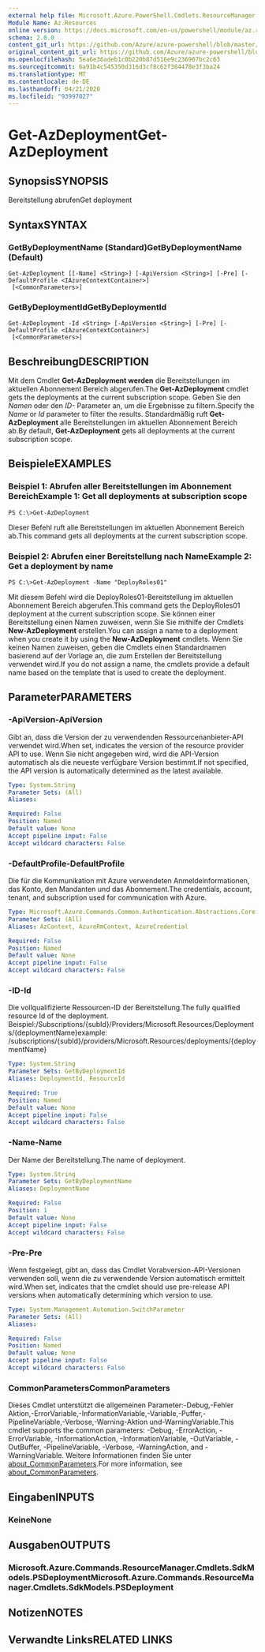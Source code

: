 ```yaml
---
external help file: Microsoft.Azure.PowerShell.Cmdlets.ResourceManager.dll-Help.xml
Module Name: Az.Resources
online version: https://docs.microsoft.com/en-us/powershell/module/az.resources/get-azdeployment
schema: 2.0.0
content_git_url: https://github.com/Azure/azure-powershell/blob/master/src/Resources/Resources/help/Get-AzDeployment.md
original_content_git_url: https://github.com/Azure/azure-powershell/blob/master/src/Resources/Resources/help/Get-AzDeployment.md
ms.openlocfilehash: 5ea6e36adeb1c0b220b87d516e9c236907bc2c63
ms.sourcegitcommit: 6a91b4c545350d316d3cf8c62f384478e3f3ba24
ms.translationtype: MT
ms.contentlocale: de-DE
ms.lasthandoff: 04/21/2020
ms.locfileid: "93997027"
---
```

# <span data-ttu-id="4ebb5-101">Get-AzDeployment</span><span class="sxs-lookup"><span data-stu-id="4ebb5-101">Get-AzDeployment</span></span>

## <span data-ttu-id="4ebb5-102">Synopsis</span><span class="sxs-lookup"><span data-stu-id="4ebb5-102">SYNOPSIS</span></span>
<span data-ttu-id="4ebb5-103">Bereitstellung abrufen</span><span class="sxs-lookup"><span data-stu-id="4ebb5-103">Get deployment</span></span>

## <span data-ttu-id="4ebb5-104">Syntax</span><span class="sxs-lookup"><span data-stu-id="4ebb5-104">SYNTAX</span></span>

### <span data-ttu-id="4ebb5-105">GetByDeploymentName (Standard)</span><span class="sxs-lookup"><span data-stu-id="4ebb5-105">GetByDeploymentName (Default)</span></span>
```
Get-AzDeployment [[-Name] <String>] [-ApiVersion <String>] [-Pre] [-DefaultProfile <IAzureContextContainer>]
 [<CommonParameters>]
```

### <span data-ttu-id="4ebb5-106">GetByDeploymentId</span><span class="sxs-lookup"><span data-stu-id="4ebb5-106">GetByDeploymentId</span></span>
```
Get-AzDeployment -Id <String> [-ApiVersion <String>] [-Pre] [-DefaultProfile <IAzureContextContainer>]
 [<CommonParameters>]
```

## <span data-ttu-id="4ebb5-107">Beschreibung</span><span class="sxs-lookup"><span data-stu-id="4ebb5-107">DESCRIPTION</span></span>
<span data-ttu-id="4ebb5-108">Mit dem Cmdlet **Get-AzDeployment werden** die Bereitstellungen im aktuellen Abonnement Bereich abgerufen.</span><span class="sxs-lookup"><span data-stu-id="4ebb5-108">The **Get-AzDeployment** cmdlet gets the deployments at the current subscription scope.</span></span>
<span data-ttu-id="4ebb5-109">Geben Sie den *Namen* oder den *ID-* Parameter an, um die Ergebnisse zu filtern.</span><span class="sxs-lookup"><span data-stu-id="4ebb5-109">Specify the *Name* or *Id* parameter to filter the results.</span></span>
<span data-ttu-id="4ebb5-110">Standardmäßig ruft **Get-AzDeployment** alle Bereitstellungen im aktuellen Abonnement Bereich ab.</span><span class="sxs-lookup"><span data-stu-id="4ebb5-110">By default, **Get-AzDeployment** gets all deployments at the current subscription scope.</span></span>

## <span data-ttu-id="4ebb5-111">Beispiele</span><span class="sxs-lookup"><span data-stu-id="4ebb5-111">EXAMPLES</span></span>

### <span data-ttu-id="4ebb5-112">Beispiel 1: Abrufen aller Bereitstellungen im Abonnement Bereich</span><span class="sxs-lookup"><span data-stu-id="4ebb5-112">Example 1: Get all deployments at subscription scope</span></span>
```
PS C:\>Get-AzDeployment
```

<span data-ttu-id="4ebb5-113">Dieser Befehl ruft alle Bereitstellungen im aktuellen Abonnement Bereich ab.</span><span class="sxs-lookup"><span data-stu-id="4ebb5-113">This command gets all deployments at the current subscription scope.</span></span>

### <span data-ttu-id="4ebb5-114">Beispiel 2: Abrufen einer Bereitstellung nach Name</span><span class="sxs-lookup"><span data-stu-id="4ebb5-114">Example 2: Get a deployment by name</span></span>
```
PS C:\>Get-AzDeployment -Name "DeployRoles01"
```

<span data-ttu-id="4ebb5-115">Mit diesem Befehl wird die DeployRoles01-Bereitstellung im aktuellen Abonnement Bereich abgerufen.</span><span class="sxs-lookup"><span data-stu-id="4ebb5-115">This command gets the DeployRoles01 deployment at the current subscription scope.</span></span>
<span data-ttu-id="4ebb5-116">Sie können einer Bereitstellung einen Namen zuweisen, wenn Sie Sie mithilfe der Cmdlets **New-AzDeployment** erstellen.</span><span class="sxs-lookup"><span data-stu-id="4ebb5-116">You can assign a name to a deployment when you create it by using the **New-AzDeployment** cmdlets.</span></span>
<span data-ttu-id="4ebb5-117">Wenn Sie keinen Namen zuweisen, geben die Cmdlets einen Standardnamen basierend auf der Vorlage an, die zum Erstellen der Bereitstellung verwendet wird.</span><span class="sxs-lookup"><span data-stu-id="4ebb5-117">If you do not assign a name, the cmdlets provide a default name based on the template that is used to create the deployment.</span></span>

## <span data-ttu-id="4ebb5-118">Parameter</span><span class="sxs-lookup"><span data-stu-id="4ebb5-118">PARAMETERS</span></span>

### <span data-ttu-id="4ebb5-119">-ApiVersion</span><span class="sxs-lookup"><span data-stu-id="4ebb5-119">-ApiVersion</span></span>
<span data-ttu-id="4ebb5-120">Gibt an, dass die Version der zu verwendenden Ressourcenanbieter-API verwendet wird.</span><span class="sxs-lookup"><span data-stu-id="4ebb5-120">When set, indicates the version of the resource provider API to use.</span></span>
<span data-ttu-id="4ebb5-121">Wenn Sie nicht angegeben wird, wird die API-Version automatisch als die neueste verfügbare Version bestimmt.</span><span class="sxs-lookup"><span data-stu-id="4ebb5-121">If not specified, the API version is automatically determined as the latest available.</span></span>

```yaml
Type: System.String
Parameter Sets: (All)
Aliases:

Required: False
Position: Named
Default value: None
Accept pipeline input: False
Accept wildcard characters: False
```

### <span data-ttu-id="4ebb5-122">-DefaultProfile</span><span class="sxs-lookup"><span data-stu-id="4ebb5-122">-DefaultProfile</span></span>
<span data-ttu-id="4ebb5-123">Die für die Kommunikation mit Azure verwendeten Anmeldeinformationen, das Konto, den Mandanten und das Abonnement.</span><span class="sxs-lookup"><span data-stu-id="4ebb5-123">The credentials, account, tenant, and subscription used for communication with Azure.</span></span>

```yaml
Type: Microsoft.Azure.Commands.Common.Authentication.Abstractions.Core.IAzureContextContainer
Parameter Sets: (All)
Aliases: AzContext, AzureRmContext, AzureCredential

Required: False
Position: Named
Default value: None
Accept pipeline input: False
Accept wildcard characters: False
```

### <span data-ttu-id="4ebb5-124">-ID</span><span class="sxs-lookup"><span data-stu-id="4ebb5-124">-Id</span></span>
<span data-ttu-id="4ebb5-125">Die vollqualifizierte Ressourcen-ID der Bereitstellung.</span><span class="sxs-lookup"><span data-stu-id="4ebb5-125">The fully qualified resource Id of the deployment.</span></span>
<span data-ttu-id="4ebb5-126">Beispiel:/Subscriptions/{subId}/Providers/Microsoft.Resources/Deployments/{deploymentName}</span><span class="sxs-lookup"><span data-stu-id="4ebb5-126">example: /subscriptions/{subId}/providers/Microsoft.Resources/deployments/{deploymentName}</span></span>

```yaml
Type: System.String
Parameter Sets: GetByDeploymentId
Aliases: DeploymentId, ResourceId

Required: True
Position: Named
Default value: None
Accept pipeline input: False
Accept wildcard characters: False
```

### <span data-ttu-id="4ebb5-127">-Name</span><span class="sxs-lookup"><span data-stu-id="4ebb5-127">-Name</span></span>
<span data-ttu-id="4ebb5-128">Der Name der Bereitstellung.</span><span class="sxs-lookup"><span data-stu-id="4ebb5-128">The name of deployment.</span></span>

```yaml
Type: System.String
Parameter Sets: GetByDeploymentName
Aliases: DeploymentName

Required: False
Position: 1
Default value: None
Accept pipeline input: False
Accept wildcard characters: False
```

### <span data-ttu-id="4ebb5-129">-Pre</span><span class="sxs-lookup"><span data-stu-id="4ebb5-129">-Pre</span></span>
<span data-ttu-id="4ebb5-130">Wenn festgelegt, gibt an, dass das Cmdlet Vorabversion-API-Versionen verwenden soll, wenn die zu verwendende Version automatisch ermittelt wird.</span><span class="sxs-lookup"><span data-stu-id="4ebb5-130">When set, indicates that the cmdlet should use pre-release API versions when automatically determining which version to use.</span></span>

```yaml
Type: System.Management.Automation.SwitchParameter
Parameter Sets: (All)
Aliases:

Required: False
Position: Named
Default value: None
Accept pipeline input: False
Accept wildcard characters: False
```

### <span data-ttu-id="4ebb5-131">CommonParameters</span><span class="sxs-lookup"><span data-stu-id="4ebb5-131">CommonParameters</span></span>
<span data-ttu-id="4ebb5-132">Dieses Cmdlet unterstützt die allgemeinen Parameter:-Debug,-Fehler Aktion,-ErrorVariable,-InformationVariable,-Variable,-Puffer,-PipelineVariable,-Verbose,-Warning-Aktion und-WarningVariable.</span><span class="sxs-lookup"><span data-stu-id="4ebb5-132">This cmdlet supports the common parameters: -Debug, -ErrorAction, -ErrorVariable, -InformationAction, -InformationVariable, -OutVariable, -OutBuffer, -PipelineVariable, -Verbose, -WarningAction, and -WarningVariable.</span></span> <span data-ttu-id="4ebb5-133">Weitere Informationen finden Sie unter [about_CommonParameters](http://go.microsoft.com/fwlink/?LinkID=113216).</span><span class="sxs-lookup"><span data-stu-id="4ebb5-133">For more information, see [about_CommonParameters](http://go.microsoft.com/fwlink/?LinkID=113216).</span></span>

## <span data-ttu-id="4ebb5-134">Eingaben</span><span class="sxs-lookup"><span data-stu-id="4ebb5-134">INPUTS</span></span>

### <span data-ttu-id="4ebb5-135">Keine</span><span class="sxs-lookup"><span data-stu-id="4ebb5-135">None</span></span>

## <span data-ttu-id="4ebb5-136">Ausgaben</span><span class="sxs-lookup"><span data-stu-id="4ebb5-136">OUTPUTS</span></span>

### <span data-ttu-id="4ebb5-137">Microsoft.Azure.Commands.ResourceManager.Cmdlets.SdkModels.PSDeployment</span><span class="sxs-lookup"><span data-stu-id="4ebb5-137">Microsoft.Azure.Commands.ResourceManager.Cmdlets.SdkModels.PSDeployment</span></span>

## <span data-ttu-id="4ebb5-138">Notizen</span><span class="sxs-lookup"><span data-stu-id="4ebb5-138">NOTES</span></span>

## <span data-ttu-id="4ebb5-139">Verwandte Links</span><span class="sxs-lookup"><span data-stu-id="4ebb5-139">RELATED LINKS</span></span>
